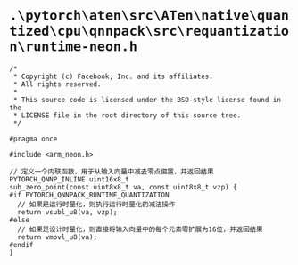 # `.\pytorch\aten\src\ATen\native\quantized\cpu\qnnpack\src\requantization\runtime-neon.h`

```
/*
 * Copyright (c) Facebook, Inc. and its affiliates.
 * All rights reserved.
 *
 * This source code is licensed under the BSD-style license found in the
 * LICENSE file in the root directory of this source tree.
 */

#pragma once

#include <arm_neon.h>

// 定义一个内联函数，用于从输入向量中减去零点偏置，并返回结果
PYTORCH_QNNP_INLINE uint16x8_t
sub_zero_point(const uint8x8_t va, const uint8x8_t vzp) {
#if PYTORCH_QNNPACK_RUNTIME_QUANTIZATION
  // 如果是运行时量化，则执行运行时量化的减法操作
  return vsubl_u8(va, vzp);
#else
  // 如果是设计时量化，则直接将输入向量中的每个元素零扩展为16位，并返回结果
  return vmovl_u8(va);
#endif
}
```
